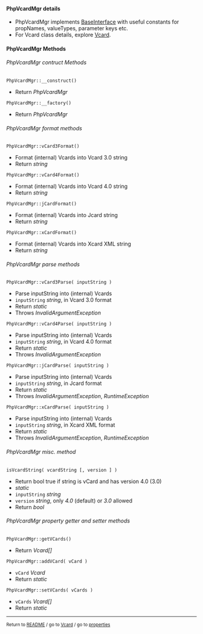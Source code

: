 [comment]: # (This file is part of PhpVcardMgr, the PHP class package managing Vcard/Xcard/Jcard information. Copyright 2022 Kjell-Inge Gustafsson, kigkonsult, All rights reserved, licence GPL 3.0)

#### PhpVcardMgr details

* PhpVcardMgr implements [BaseInterface] with useful constants for propNames, valueTypes, parameter keys etc.
* For Vcard class details, explore [Vcard].

#### PhpVcardMgr Methods

###### PhpVcardMgr contruct Methods

```PhpVcardMgr::__construct()```
* Return _PhpVcardMgr_

```PhpVcardMgr::__factory()```
* Return _PhpVcardMgr_

###### PhpVcardMgr format methods

```PhpVcardMgr::vCard3Format()```
* Format (internal) Vcards into Vcard 3.0 string
* Return _string_

```PhpVcardMgr::vCard4Format()```
* Format (internal) Vcards into Vcard 4.0 string
* Return _string_

```PhpVcardMgr::jCardFormat()```
* Format (internal) Vcards into Jcard string
* Return _string_

```PhpVcardMgr::xCardFormat()```
* Format (internal) Vcards into Xcard XML string
* Return _string_

###### PhpVcardMgr parse methods

```PhpVcardMgr::vCard3Parse( inputString )```
* Parse inputString into (internal) Vcards 
* `inputString` _string_, in Vcard 3.0 format 
* Return _static_
* Throws _InvalidArgumentException_

```PhpVcardMgr::vCard4Parse( inputString )```
* Parse inputString into (internal) Vcards
* `inputString` _string_, in Vcard 4.0 format
* Return _static_
* Throws _InvalidArgumentException_

```PhpVcardMgr::jCardParse( inputString )```
* Parse inputString into (internal) Vcards
* `inputString` _string_, in Jcard format
* Return _static_
* Throws _InvalidArgumentException_, _RuntimeException_

```PhpVcardMgr::xCardParse( inputString )```
* Parse inputString into (internal) Vcards
* `inputString` _string_, in Xcard XML format
* Return _static_
* Throws _InvalidArgumentException_, _RuntimeException_

###### PhpVcardMgr misc. method

```isVcardString( vcardString [, version ] )```
* Return bool true if string is vCard and has version 4.0 (3.0)
* _static_
* `inputString` _string_
* `version` _string_, only _4.0_ (default) or _3.0_ allowed
* Return _bool_

###### PhpVcardMgr property getter and setter methods

```PhpVcardMgr::getVCards()```
* Return _Vcard[]_

```PhpVcardMgr::addVCard( vCard )```
* `vCard` _Vcard_
* Return _static_


```PhpVcardMgr::setVCards( vCards )```
* `vCards` _Vcard[]_
* Return _static_

---

<small>Return to [README] / go to [Vcard] / go to [properties]</small>

[BaseInterface]:../src/BaseInterface.php
[properties]:Properties.md
[README]:../README.md
[Vcard]:Vcard.md
